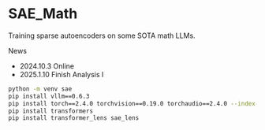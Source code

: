 # SAE_Math
 
Training sparse autoencoders on some SOTA math LLMs.

News
- 2024.10.3 Online
- 2025.1.10 Finish Analysis I


```bash
python -m venv sae
pip install vllm==0.6.3
pip install torch==2.4.0 torchvision==0.19.0 torchaudio==2.4.0 --index-url https://download.pytorch.org/whl/cu121
pip install transformers
pip install transformer_lens sae_lens

```


